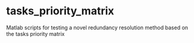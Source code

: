# tasks_priority_matrix
Matlab scripts for testing a novel redundancy resolution method based on the tasks priority matrix
